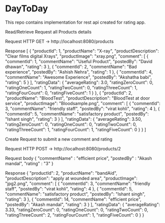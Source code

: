 # DayToDay
This repo contains implementation for rest api created for rating app.

Read/Retrieve
Request all Products details

Request
HTTP GET -> http://localhost:8080/products 

Response
[
    {
        "productId": 1,
        "productName": "X-ray",
        "productDescription": "Clear films digital Xrays",
        "productImage": "xray.png",
        "comment": [
            {
                "commentId": 1,
                "commentName": "Useful Product",
                "postedBy": "David dhawan",
                "rating": 3
            },
            {
                "commentId": 2,
                "commentName": "Bad experience",
                "postedBy": "Ashish Nehra",
                "rating": 1
            },
            {
                "commentId": 4,
                "commentName": "Awesome Experience",
                "postedBy": "Akshatha babi",
                "rating": 5
            }
        ],
        "ratingData": {
            "averageRating": 3.0,
            "ratingZeroCount": 0,
            "ratingOneCount": 1,
            "ratingTwoCount": 0,
            "ratingThreeCount": 1,
            "ratingFourCount": 0,
            "ratingFiveCount": 1
        }
    },
    {
        "productId": 2,
        "productName": "BloodTest",
        "productDescription": "BloodTest at door service",
        "productImage": "Bloodsample.png",
        "comment": [
            {
                "commentId": 3,
                "commentName": "friendly staff",
                "postedBy": "virat kohli",
                "rating": 4
            },
            {
                "commentId": 5,
                "commentName": "satisfactory product",
                "postedBy": "Ishant singh",
                "rating": 3
            }
        ],
        "ratingData": {
            "averageRating": 3.50,
            "ratingZeroCount": 0,
            "ratingOneCount": 0,
            "ratingTwoCount": 0,
            "ratingThreeCount": 1,
            "ratingFourCount": 1,
            "ratingFiveCount": 0
        }
    }
]


Create
Request to submit a new comment and rating

Request
HTTP POST -> http://localhost:8080/products/2

Request body
{
    "commentName" : "efficient price",
    "postedBy" : "Akash mandal",
    "rating" : "3"
}

Response
{
    "productId": 2,
    "productName": "bandAid",
    "productDescription": "apply at wounded area",
    "productImage": "jpg2.png",
    "comment": [
        {
            "commentId": 3,
            "commentName": "friendly staff",
            "postedBy": "virat kohli",
            "rating": 4
        },
        {
            "commentId": 5,
            "commentName": "satisfactory product",
            "postedBy": "Ishant singh",
            "rating": 3
        },
        {
            "commentId": 14,
            "commentName": "efficient price",
            "postedBy": "Akash mandal",
            "rating": 3
        }
    ],
    "ratingData": {
        "averageRating": 3.33,
        "ratingZeroCount": 0,
        "ratingOneCount": 0,
        "ratingTwoCount": 0,
        "ratingThreeCount": 2,
        "ratingFourCount": 1,
        "ratingFiveCount": 0
    }
}
